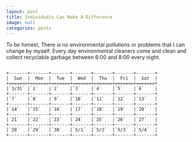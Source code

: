 ```yaml
---
layout: post
title: Individuals Can Make A Difference
image: null
categories: posts
---
```


To be honest, There is no environmental pollutions or problems that I can change by myself.
Every day environmental cleaners come and clean and collect recyclable garbage between 6:00 and 8:00 every night.

<code>
+-------+-------+-------+-------+-------+-------+-------+
|  Sun  |  Mon  |  Tue  |  Wed  |  Thu  |  Fri  |  Sat  |
+=======+=======+=======+=======+=======+=======+=======+
|`3/31` |`1`    |`2`    |`3`    |`4`    |`5`    |`6`    |
+-------+-------+-------+-------+-------+-------+-------+   
|`7`    |`8`    |`9`    |`10`   |`11`   |`12`   |`13`   |
+-------+-------+-------+-------+-------+-------+-------+
|`14`   |`15`   |`16`   |`17`   |`18`   |`19`   |`20`   |
+-------+-------+-------+-------+-------+-------+-------+
|`21`   |`22`   |`23`   |`24`   |`25`   |`26`   |`27`   |
+-------+-------+-------+-------+-------+-------+-------+
|`28`   |`29`   |`30`   |`5/1`  |`5/2`  |`5/3`  |`5/4`  |
+-------+-------+-------+-------+-------+-------+-------+
</code>